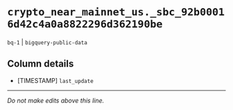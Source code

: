 # `crypto_near_mainnet_us._sbc_92b00016d42c4a0a8822296d362190be`
`bq-1` | `bigquery-public-data`

## Column details
* [TIMESTAMP] `last_update`

-------------------------------------------------------------------------------
*Do not make edits above this line.*

